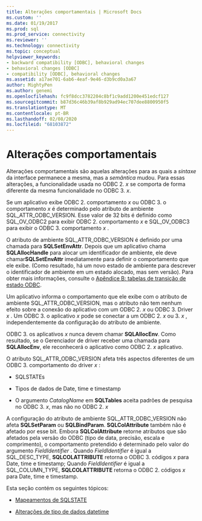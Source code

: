 ```yaml
---
title: Alterações comportamentais | Microsoft Docs
ms.custom: ''
ms.date: 01/19/2017
ms.prod: sql
ms.prod_service: connectivity
ms.reviewer: ''
ms.technology: connectivity
ms.topic: conceptual
helpviewer_keywords:
- backward compatibility [ODBC], behavioral changes
- behavioral changes [ODBC]
- compatibility [ODBC], behavioral changes
ms.assetid: a17ae701-6ab6-4eaf-9e46-d3b9cd0a3a67
author: MightyPen
ms.author: genemi
ms.openlocfilehash: fc9f8dcc3782204c8bf1c9add1200e451edcf127
ms.sourcegitcommit: b87d36c46b39af8b929ad94ec707dee8800950f5
ms.translationtype: MT
ms.contentlocale: pt-BR
ms.lasthandoff: 02/08/2020
ms.locfileid: "68103872"
---
```

# <a name="behavioral-changes"></a>Alterações comportamentais
Alterações comportamentais são aquelas alterações para as quais a *sintaxe* da interface permanece a mesma, mas a *semântica* mudou. Para essas alterações, a funcionalidade usada no ODBC 2. *x* se comporta de forma diferente da mesma funcionalidade no ODBC 3. *x*.  
  
 Se um aplicativo exibe ODBC 2. comportamento *x* ou ODBC 3. o comportamento *x* é determinado pelo atributo de ambiente SQL_ATTR_ODBC_VERSION. Esse valor de 32 bits é definido como SQL_OV_ODBC2 para exibir ODBC 2. comportamento *x* e SQL_OV_ODBC3 para exibir o ODBC 3. comportamento *x* .  
  
 O atributo de ambiente SQL_ATTR_ODBC_VERSION é definido por uma chamada para **SQLSetEnvAttr**. Depois que um aplicativo chama **SQLAllocHandle** para alocar um identificador de ambiente, ele deve chamar**SQLSetEnvAttr** imediatamente para definir o comportamento que ele exibe. (Como resultado, há um novo estado de ambiente para descrever o identificador de ambiente em um estado alocado, mas sem versão). Para obter mais informações, consulte o [Apêndice B: tabelas de transição de estado ODBC](../../../odbc/reference/appendixes/appendix-b-odbc-state-transition-tables.md).  
  
 Um aplicativo informa o comportamento que ele exibe com o atributo de ambiente SQL_ATTR_ODBC_VERSION, mas o atributo não tem nenhum efeito sobre a conexão do aplicativo com um ODBC 2. *x* ou ODBC 3. Driver *x* . Um ODBC 3. o aplicativo *x* pode se conectar a um ODBC 2. *x* ou 3. *x* , independentemente da configuração do atributo de ambiente.  
  
 ODBC 3. os aplicativos *x* nunca devem chamar **SQLAllocEnv**. Como resultado, se o Gerenciador de driver receber uma chamada para **SQLAllocEnv**, ele reconhecerá o aplicativo como ODBC 2. *x* aplicativo.  
  
 O atributo SQL_ATTR_ODBC_VERSION afeta três aspectos diferentes de um ODBC 3. comportamento do driver *x* :  
  
-   SQLSTATEs  
  
-   Tipos de dados de Date, time e timestamp  
  
-   O argumento *CatalogName* em **SQLTables** aceita padrões de pesquisa no ODBC 3. *x*, mas não no ODBC 2. *x*  
  
 A configuração do atributo de ambiente SQL_ATTR_ODBC_VERSION não afeta **SQLSetParam** ou **SQLBindParam**. **SQLColAttribute** também não é afetado por esse bit. Embora **SQLColAttribute** retorne atributos que são afetados pela versão do ODBC (tipo de data, precisão, escala e comprimento), o comportamento pretendido é determinado pelo valor do argumento *FieldIdentifier* . Quando *FieldIdentifier* é igual a SQL_DESC_TYPE, **SQLCOLATTRIBUTE** retorna o ODBC 3. códigos *x* para Date, time e timestamp; Quando *FieldIdentifier* é igual a SQL_COLUMN_TYPE, **SQLCOLATTRIBUTE** retorna o ODBC 2. códigos *x* para Date, time e timestamp.  
  
 Esta seção contém os seguintes tópicos:  
  
-   [Mapeamentos de SQLSTATE](../../../odbc/reference/develop-app/sqlstate-mappings.md)  
  
-   [Alterações de tipo de dados datetime](../../../odbc/reference/develop-app/datetime-data-type-changes.md)
